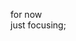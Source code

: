 for now 
<br>
just focusing;

<!---
taiyouuu/taiyouuu is a ✨ special ✨ repository because its `README.md` (this file) appears on your GitHub profile.
You can click the Preview link to take a look at your changes.
--->
